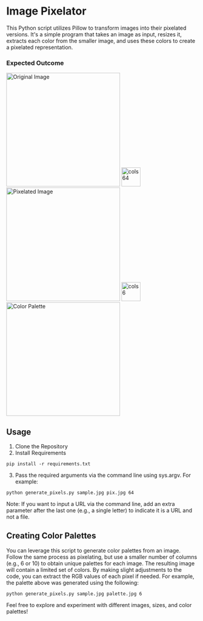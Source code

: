 # Image Pixelator

This Python script utilizes Pillow to transform images into their pixelated versions. It's a simple program that takes an image as input, resizes it, extracts each color from the smaller image, and uses these colors to create a pixelated representation.

### Expected Outcome

<img src = "https://github.com/swchoubey/Image-Pixelator/assets/97143500/774321a6-06a9-4345-b77b-869386203d34" width="300" title="Original Image"> <img src = "[https://github.com/swchoubey/Image-Pixelator/assets/97143500/774321a6-06a9-4345-b77b-869386203d34](https://github.com/swchoubey/Image-Pixelator/assets/97143500/47fb25d7-714e-4d14-827a-7be2c8f7333b)" width="50" title="cols 64"> 
<img src = "https://github.com/swchoubey/Image-Pixelator/assets/97143500/2be7939c-a94e-4b27-90e2-c1ec3a9fb9b6" width="300" title="Pixelated Image"> <img src = "[https://github.com/swchoubey/Image-Pixelator/assets/97143500/774321a6-06a9-4345-b77b-869386203d34](https://github.com/swchoubey/Image-Pixelator/assets/97143500/47fb25d7-714e-4d14-827a-7be2c8f7333b)" width="50" title="cols 6"> 
<img src = "https://github.com/swchoubey/Image-Pixelator/assets/97143500/e7f00ef2-0f35-411d-b6ca-0fdd85ac6fec" width="300" title="Color Palette">

## Usage

1. Clone the Repository
2. Install Requirements

`pip install -r requirements.txt`

3. Pass the required arguments via the command line using sys.argv. For example:

`python generate_pixels.py sample.jpg pix.jpg 64`

Note: If you want to input a URL via the command line, add an extra parameter after the last one (e.g., a single letter) to indicate it is a URL and not a file.

## Creating Color Palettes

You can leverage this script to generate color palettes from an image. Follow the same process as pixelating, but use a smaller number of columns (e.g., 6 or 10) to obtain unique palettes for each image.
The resulting image will contain a limited set of colors. By making slight adjustments to the code, you can extract the RGB values of each pixel if needed. For example, the palette above was generated using the following:

`python generate_pixels.py sample.jpg palette.jpg 6`

Feel free to explore and experiment with different images, sizes, and color palettes!

